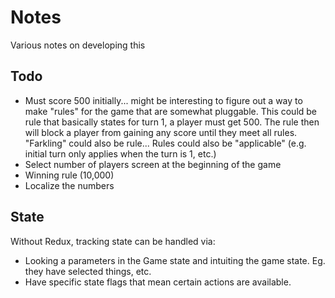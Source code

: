 # Notes

Various notes on developing this

## Todo

* Must score 500 initially... might be interesting to figure out a way to make "rules" for the game that are somewhat pluggable. This could be rule that basically states for turn 1, a player must get 500. The rule then will block a player from gaining any score until they meet all rules. "Farkling" could also be rule... Rules could also be "applicable" (e.g. initial turn only applies when the turn is 1, etc.)
* Select number of players screen at the beginning of the game
* Winning rule (10,000)
* Localize the numbers

## State

Without Redux, tracking state can be handled via:

* Looking a parameters in the Game state and intuiting the game state. Eg. they have selected things, etc.
* Have specific state flags that mean certain actions are available.
